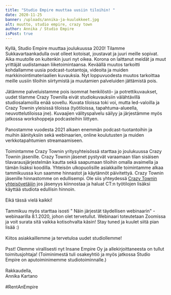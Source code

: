 ```yaml
---
title: "Studio Empire muuttaa uusiin tiloihin! "
date: 2020-11-25
banner: /uploads/annika-ja-kuulokkeet.jpg
alt: muutto, studio empire, crazy town
author: Annika / Studio Empire
isPost: true
---
```

Kyllä, Studio Empire muuttaa joulukuussa 2020! Tilamme Sukkavartaankadulla ovat olleet kotoisat, joustavat ja juuri meille sopivat. Aika muutolle on kuitenkin juuri nyt oikea. Korona on laittanut meidät ja muut yrittäjät uudistamaan liiketoimintaansa. Keväällä muutos tarkoitti kohdallamme uusia podcast-tuotantoja, videoita ja muiden markkinointimateriaalien kuvauksia. Nyt loppuvuodesta muutos tarkoittaa meille uusiin tiloihin siirtymistä ja muutamien palveluiden jättämistä pois. \
\
Jätämme palveluistamme pois isommat henkilöstö- ja potrettikuvaukset, uudet tilamme Crazy Townilla eivät studiokuvauksiin välähtävillä studiosalamoilla enää sovellu. Kuvata tiloissa toki voi, mutta led-valoilla ja Crazy Townin yleisissä tiloissa (työtiloissa, tapahtuma-alueella, neuvottelutiloissa jne). Kuvaajien välityspalvelu säilyy ja järjestämme myös jatkossa workshoppeja podcasteihin liittyen. \
\
Panostamme vuodesta 2021 alkaen enemmän podcast-tuotantoihin ja muihin äänityksiin sekä webinaarien, online koulutusten ja muiden verkkotapahtumien streamaamiseen. \
\
Toimintamme Crazy Townin yritysyhteisössä starttaa jo joulukuussa Crazy Townin jäsenille. Crazy Townin jäsenet pystyvät varaamaan tilan sisäisen tilavarausjärjestelmän kautta sekä saapumaan tiloihin omalla avaimella ja tämän lisäksi koodilla. Yhteisön ulkopuolisille asiakkaille toimintamme alkaa tammikuussa kun saamme hinnastot ja käytännöt päivitettyä. Crazy Townin jäsenille hinnastomme on edullisempi. Ole siis yhteydessä [Crazy Townin yhteisövetäjiin](www.crazytown.fi) jos jäsenyys kiinnostaa ja haluat CT:n työtilojen lisäksi käyttää studiota edullisin hinnoin. \
\
Eikä tässä vielä kaikki!\
\
Tammikuu myös starttaa isosti " Näin järjestät täydellisen webinaarin" -webinaarilla 8.1.2020, johon olet tervetullut. Webinaari toteutetaan Zoomissa ja voit surata sitä vaikka kotisohvalta käsin! Stay tuned ja kuulet siitä pian lisää :) \
\
Kiitos asiakkaillemme ja tervetuloa uudet studiollemme! \
\
Psst! Olemme virallisesti nyt Insane Empire Oy ja allekirjoittaneesta on tullut toimitusjohtaja! (Toiminimestä tuli osakeyhtiö ja myös jatkossa Studio Empire on aputoiminimemme studiotoiminnalle.)\
\
Rakkaudella,\
Annika Kartano \
\
#RentAnEmpire